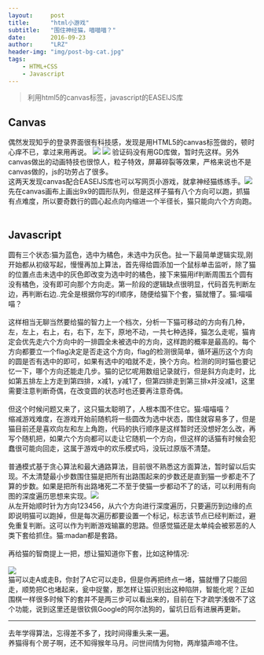 ```yaml
---
layout:     post
title:      "html小游戏"
subtitle:   "围住神经猫，喵喵喵？"
date:       2016-09-23
author:     "LRZ"
header-img: "img/post-bg-cat.jpg"
tags:
    - HTML+CSS
    - Javascript
---
```


>利用html5的canvas标签，javascript的EASEIJS库


## Canvas
偶然发现知乎的登录界面很有科技感，发现是用HTML5的canvas标签做的，顿时心痒不已，拿过来用再说。
![](http://i.imgur.com/U529Xtf.jpg)
![](http://i.imgur.com/FaSTbln.jpg)
验证码没有用GD库做，暂时先这样。另外canvas做出的动画特技也很惊人，粒子特效，屏幕碎裂等效果，严格来说也不是canvas做的，js的功劳占了很多。<br/>
这两天发现canvas配合EASEIJS库也可以写网页小游戏，就拿神经猫练练手。![](http://i.imgur.com/z9hc8ex.png)<br/>
先在canvas画布上画出9x9的圆形队列，但是这样子猫有八个方向可以跑，抓猫有点难度，所以要奇数行的圆心起点向内缩进一个半径长，猫只能向六个方向跑。<br/><br/>
## Javascript
圆有三个状态:猫为蓝色，选中为橘色，未选中为灰色。扯一下最简单逻辑实现,刚开始都从初级写起，慢慢再加上算法，首先得给圆添加一个鼠标单击监听，除了猫的位置点击未选中的灰色即改变为选中时的橘色，接下来猫用if判断周围五个圆有没有橘色，没有即可向那个方向走。第一阶段的逻辑缺点很明显，代码首先判断左边，再判断右边..完全是根据你写的if顺序，随便给猫下个套，猫就懵了。猫:喵喵喵？<br/><br/>
这样相当无聊当然要给猫的智力上一个档次，分析一下猫可移动的方向有几种，左，左上，右上，右，右下，左下，原地不动，一共七种选择，猫怎么走呢，猫肯定会优先走六个方向中的一排圆全未被选中的方向，这样跑的概率是最高的。每个方向都要立一个flag决定是否走这个方向，flag的检测很简单，循环遍历这个方向的圆是否有选中的即可，如果有选中的咱就不走，换个方向。检测的同时猫也要记忆一下，哪个方向还能走几步。猫的记忆呢用数组记录就行，但是斜方向走时，比如第五排左上方走到第四排，x减1，y减1了，但第四排走到第三排x并没减1，这里需要注意判断奇偶，在改变圆的状态时也还要再注意奇偶。
<br/><br/>
但这个时候问题又来了，这只猫太聪明了，人根本围不住它。猫:喵喵喵？<br/>
缩减游戏难度，在游戏开始前随机将一些圆改为选中状态，围住就容易多了，但是猫目前还是喜欢向左和左上角跑，代码的执行顺序是这样暂时还没想好怎么改，再写个随机把，如果六个方向都可以走让它随机一个方向，但这样的话猫有时候会犯蠢很可能向回走，这属于游戏中的欢乐模式吗，没玩过原版不清楚。<br/><br/>
普通模式基于贪心算法和最大通路算法，目前很不熟悉这方面算法，暂时留以后实现。不太清楚最小步数围住猫是把所有出路围起来的步数还是直到猫一步都走不了算的步数。如果是把所有出路堵死二不至于使猫一步都动不了的话，可以利用有向图的深度遍历思想来实现。![](http://i.imgur.com/Q3uijW7.png)<br>
从左开始顺时针为方向123456，从六个方向进行深度遍历，只要遍历到边缘的点即说明猫可以跑掉，但是每次遍历都要设置一个标记，标志该节点已经判断过，避免重复判断。这可以作为判断游戏输赢的思路。但感觉猫还是太单纯会被邪恶的人类下套给抓住。猫:madan都是套路。<br/><br/>
再给猫的智商提上一把，想让猫知道你下套，比如这种情况:<br/><br/>![](http://i.imgur.com/BjOASJe.png)<br/>
猫可以走A或走B，你封了A它可以走B，但是你再把终点一堵，猫就懵了只能回走，顺势把C也堵起来，瓮中捉鳖，那怎样让猫识别出这种陷阱，智能化呢？正如围棋一样很多时候下的套并不是两三步可以看出来的，目前在下才疏学浅做不了这个功能，说到这里还是很钦佩Google的阿尔法狗的，留坑日后有进展再更新。

<hr/>
去年学得算法，忘得差不多了，找时间得重头来一遍。<br/>养猫得有个房子啊，还不知得猴年马月。问世间情为何物，两岸猿声啼不住。